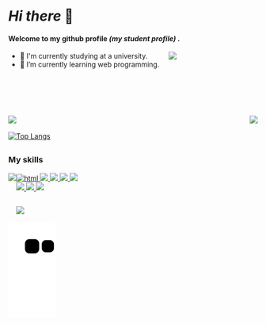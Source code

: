 # _Hi there_ 👻
#### Welcome to my github profile _(my student profile)_ .

<img width="180em" align="right" src="https://c.tenor.com/zE4ozkXHGWAAAAAC/sylveon.gif">

- 🍪 I'm currently studying at a university.
- 🍪 I’m currently learning web programming.

<br><br><br>
##
<div>
  <img align="right" src="https://c.tenor.com/SMVw1SHxtI8AAAAi/cute-pokemon-mew.gif">
  <img height="170em" src="https://github-readme-stats.vercel.app/api?username=Angelobpixel&show_icons=true&theme=github_dark">
  
  [![Top Langs](https://github-readme-stats.vercel.app/api/top-langs/?username=anuraghazra&theme=github_dark)](https://github.com/Angelobpixel/github-readme-stats)
  
</div>

##

### My skills

<div style="display : inline_block">
  <img align="left" height="80em" src="https://c.tenor.com/vYhrJmhMswcAAAAi/pokemon-snorlax.gif"/>
  <a href="https://github.com/Dbaljeet" target="__blank">
  <img alt="html" src="https://img.shields.io/badge/HTML5-E34F26?style=for-the-badge&logo=html5&logoColor=white">
  <img src="https://img.shields.io/badge/Python-3776AB?style=for-the-badge&logo=python&logoColor=white">
  <img src="https://img.shields.io/badge/CSS3-1572B6?style=for-the-badge&logo=css3&logoColor=white">
  <img src="https://img.shields.io/badge/JavaScript-323330?style=for-the-badge&logo=javascript&logoColor=F7DF1E">
  <img src="https://img.shields.io/badge/Java-ED8B00?style=for-the-badge&logo=java&logoColor=white">
  </a>
  <br>
  <a href="https://github.com/Angelobpixel" target="__blank">
  <img src="https://img.shields.io/badge/PostgreSQL-316192?style=for-the-badge&logo=postgresql&logoColor=white">
  <img src="https://img.shields.io/badge/Unity-100000?style=for-the-badge&logo=unity&logoColor=white">
  <img src="https://aleen42.github.io/badges/src/photoshop.svg">
  </a>
</div>

##

<img width="80em" src="https://c.tenor.com/nJii5TIa6DsAAAAi/pokemon_jolteon_run-pokemon.gif">



![Snake animation](https://github.com/Angelobpixel/Angelobpixel/blob/output/github-contribution-grid-snake.svg)

##
